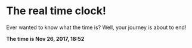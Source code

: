 # The real time clock!

Ever wanted to know what the time is? Well, your journey is about to end!

**The time is Nov 26, 2017, 18:52**